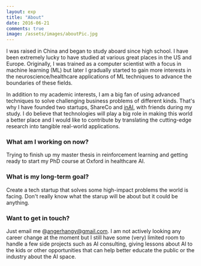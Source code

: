```yaml
---
layout: exp
title: "About"
date: 2016-06-21
comments: true
image: /assets/images/aboutPic.jpg
---
```

I was raised in China and began to study aboard since high school. I have been extremely lucky to have studied
at various great places in the US and Europe. Originally, I was trained as a computer scientist with a focus in machine learning (ML) but later I gradually started to gain more interests in the neuroscience/healthcare applications of ML techniques to advance the boundaries of these fields.

In addition to my academic interests, I am a big fan of using advanced techniques to solve challenging business
problems of different kinds. That's why I have founded two startups, ShareCo and [inAI](http://www.inai.io), with friends during my study. I do
believe that technologies will play a big role in making this world a better place and I would like to contribute by translating the cutting-edge research into tangible real-world applications.

### What am I working on now?
Trying to finish up my master thesis in reinforcement learning and getting ready to 
start my PhD course at Oxford in healthcare AI.

### What is my long-term goal?
Create a tech startup that solves some high-impact problems the world is facing. Don't really know what the starup will be about but it could be anything.

### Want to get in touch?
Just email me @[angerhangy@gmail.com](mailto:angerhangy@gmail.com). I am not actively looking any career change at the moment but I still have some (very) limited room to handle a few side projects such as AI consulting, giving lessons about AI to the kids or other opportunities that can help better educate the public or the industry about the AI space.
